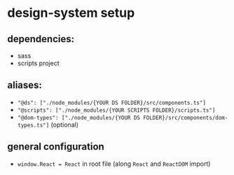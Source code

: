 # design-system setup

## dependencies:

- sass
- scripts project

## aliases:

- `"@ds": ["./node_modules/{YOUR DS FOLDER}/src/components.ts"]`
- `"@scripts": ["./node_modules/{YOUR SCRIPTS FOLDER}/scripts.ts"]`
- `"@dom-types": ["./node_modules/{YOUR DS FOLDER}/src/components/dom-types.ts"]` (optional)

## general configuration

- `window.React = React` in root file (along `React` and `ReactDOM` import)
